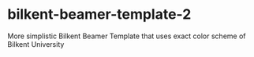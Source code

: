 # bilkent-beamer-template-2
More simplistic Bilkent Beamer Template that uses exact color scheme of Bilkent University

